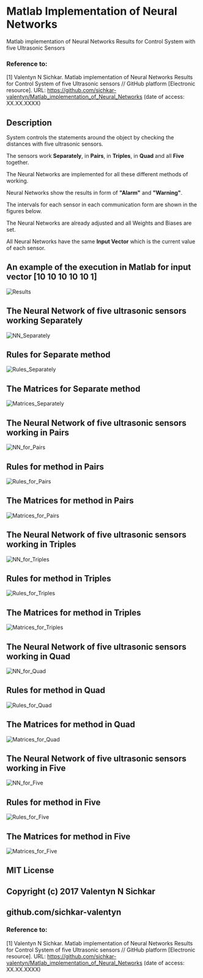 # Matlab Implementation of Neural Networks
Matlab implementation of Neural Networks Results for Control System with five Ultrasonic Sensors

### Reference to:
[1] Valentyn N Sichkar. Matlab implementation of Neural Networks Results for Control System of five Ultrasonic sensors // GitHub platform [Electronic resource]. URL: https://github.com/sichkar-valentyn/Matlab_implementation_of_Neural_Networks (date of access: XX.XX.XXXX)

## Description

System controls the statements around the object by checking the distances with five ultrasonic sensors.

The sensors work <b>Separately</b>, in <b>Pairs</b>, in <b>Triples</b>, in <b>Quad</b> and all <b>Five</b> together.

The Neural Networks are implemented for all these different methods of working.

Neural Networks show the results in form of <b>"Alarm"</b> and <b>"Warning"</b>.

The intervals for each sensor in each communication form are shown in the figures below.

The Neural Networks are already adjusted and all Weights and Biases are set.

All Neural Networks have the same <b>Input Vector</b> which is the current value of each sensor.

## An example of the execution in Matlab for input vector [10 10 10 10 10 1]
![Results](images/Results.png)

## The Neural Network of five ultrasonic sensors working Separately
![NN_Separately](images/NN_Separately.png)

## Rules for Separate method
![Rules_Separately](images/Rules_Separately.png)

## The Matrices for Separate method
![Matrices_Separately](images/Matrices_Separately.png)

## The Neural Network of five ultrasonic sensors working in Pairs
![NN_for_Pairs](images/NN_for_Pairs.png)

## Rules for method in Pairs
![Rules_for_Pairs](images/Rules_for_Pairs.png)

## The Matrices for method in Pairs
![Matrices_for_Pairs](images/Matrices_for_Pairs.png)

## The Neural Network of five ultrasonic sensors working in Triples
![NN_for_Triples](images/NN_for_Triples.png)

## Rules for method in Triples
![Rules_for_Triples](images/Rules_for_Triples.png)

## The Matrices for method in Triples
![Matrices_for_Triples](images/Matrices_for_Triples.png)

## The Neural Network of five ultrasonic sensors working in Quad
![NN_for_Quad](images/NN_for_Quad.png)

## Rules for method in Quad
![Rules_for_Quad](images/Rules_for_Quad.png)

## The Matrices for method in Quad
![Matrices_for_Quad](images/Matrices_for_Quad.png)

## The Neural Network of five ultrasonic sensors working in Five
![NN_for_Five](images/NN_for_Five.png)

## Rules for method in Five
![Rules_for_Five](images/Rules_for_Five.png)

## The Matrices for method in Five
![Matrices_for_Five](images/Matrices_for_Five.png)

## MIT License
## Copyright (c) 2017 Valentyn N Sichkar
## github.com/sichkar-valentyn
### Reference to:
[1] Valentyn N Sichkar. Matlab implementation of Neural Networks Results for Control System of five Ultrasonic sensors // GitHub platform [Electronic resource]. URL: https://github.com/sichkar-valentyn/Matlab_implementation_of_Neural_Networks (date of access: XX.XX.XXXX)
